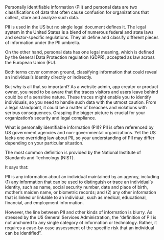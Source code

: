 Personally identifiable information (PII) and personal data are two classifications of data that often cause confusion for organizations that collect, store and analyze such data. 

PII is used in the US but no single legal document defines it. The legal system in the United States is a blend of numerous federal and state laws and sector-specific regulations. They all define and classify different pieces of information under the PII umbrella. 

On the other hand, personal data has one legal meaning, which is defined by the General Data Protection regulation (GDPR), accepted as law across the European Union (EU). 

Both terms cover common ground, classifying information that could reveal an individual’s identity directly or indirectly. 

But why is all that so important? As a website admin, app creator or product owner, you need to be aware that the traces visitors and users leave behind could be of a sensitive nature. These traces might enable you to identify individuals, so you need to handle such data with the utmost caution. From a legal standpoint, it could be a matter of breaches and violations with serious consequences. Grasping the bigger picture is crucial for your organization’s security and legal compliance.

What is personally identifiable information (PII)?
PII is often referenced by US government agencies and non-governmental organizations. Yet the US lacks one overriding law about PII, so your understanding of PII may differ depending on your particular situation.  

The most common definition is provided by the National Institute of Standards and Technology (NIST).

It says that:

PII is any information about an individual maintained by an agency, including (1) any information that can be used to distinguish or trace an individual‘s identity, such as name, social security number, date and place of birth, mother‘s maiden name, or biometric records; and (2) any other information that is linked or linkable to an individual, such as medical, educational, financial, and employment information.

However, the line between PII and other kinds of information is blurry. As stressed by the US General Services Administration, the “definition of PII is not anchored to any single category of information or technology. Rather, it requires a case-by-case assessment of the specific risk that an individual can be identified”. 
